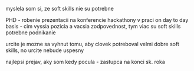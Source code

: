 myslela som si, ze soft skills nie su potrebne

PHD - robenie prezentacii na konferencie
hackathony
v praci on day to day basis - cim vyssia pozicia a vacsia zodpovednost, tym viac su soft skills potrebne
podnikanie

urcite je mozne sa vyhnut tomu, aby clovek potreboval velmi dobre soft skills, no urcite nebude uspesny

najlepsi prejav, aky som kedy pocula - zastupca na konci sk. roka
